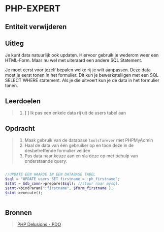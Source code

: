 # PHP-EXPERT

## Entiteit verwijderen

## Uitleg

Je kunt data natuurlijk ook updaten. Hiervoor gebruik je wederom weer een HTML-Form. Maar nu wel met uiteraard een andere SQL Statement.

Je moet eerst voor jezelf bepalen welke rij je wilt aanpassen. Deze data moet je eerst tonen in het formulier. Dit kun je bewerkstelligen met een SQL SELECT WHERE statement. Als je die uitvoert kun je de data in het formulier tonen.

## Leerdoelen

> 1. [ ] Ik pas een enkele data rij uit de users tabel aan

## Opdracht

> 1. Maak gebruik van de database `toolsforever` met PHPMyAdmin
> 2. Haal de data van één gebruiker op en toon deze in de desbetreffende formulier velden
> 3. Pas data naar keuze aan en sla deze op met behulp van onderstaande query.

```php

//UPDATE EEN WAARDE IN EEN DATABASE TABEL
$sql = "UPDATE users SET firstname = :ph_firstname";
$stmt = $db_conn->prepare($sql); //stuur naar mysql.
$stmt->bindParam(":firstname", $form_firstname );
$stmt->execute();
`
```

## Bronnen

> [PHP Delusions - PDO](https://phpdelusions.net/pdo)  
